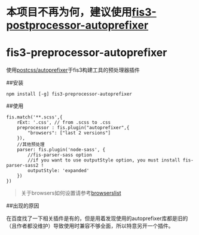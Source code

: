# 本项目不再为何，建议使用[fis3-postprocessor-autoprefixer](https://github.com/huixisheng/fis3-postprocessor-autoprefixer)

# fis3-preprocessor-autoprefixer
使用[postcss/autoprefixer](https://github.com/postcss/autoprefixer)于fis3构建工具的预处理器插件

##安装

`npm install [-g] fis3-preprocessor-autoprefixer`

##使用


```
fis.match('**.scss',{
    rExt: '.css', // from .scss to .css
    preprocessor : fis.plugin("autoprefixer",{
        "browsers": ["last 2 versions"]
    }),
    //其他预处理
    parser: fis.plugin('node-sass', {
        //fis-parser-sass option
        //if you want to use outputStyle option, you must install fis-parser-sass2 !
        outputStyle: 'expanded'
    })
})
```

> 关于browsers如何设置请参考[browserslist](https://github.com/ai/browserslist#queries)

##出现的原因

在百度找了一下相关插件是有的，但是用着发现使用的autoprefixer库都是旧的（且作者都没维护）导致使用时兼容不够全面，所以特意另开一个插件。
